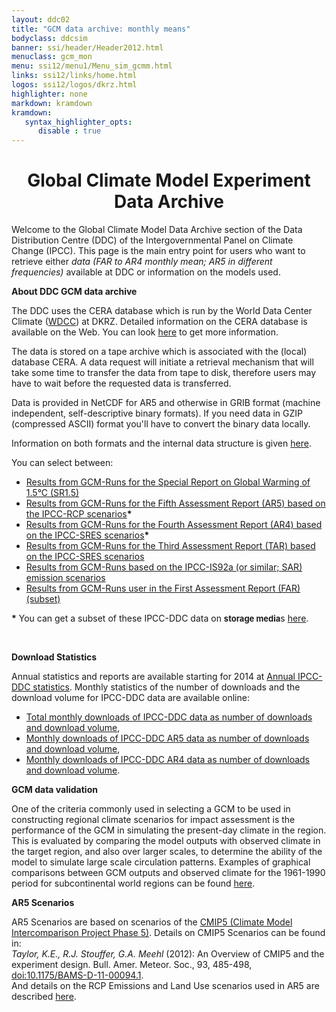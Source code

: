 ```yaml
---
layout: ddc02
title: "GCM data archive: monthly means"
bodyclass: ddcsim
banner: ssi/header/Header2012.html
menuclass: gcm_mon
menu: ssi12/menu1/Menu_sim_gcmm.html
links: ssi12/links/home.html
logos: ssi12/logos/dkrz.html
highlighter: none
markdown: kramdown
kramdown:
   syntax_highlighter_opts:
      disable : true
---
```


<div id="pagetitle-ln">
<h1 align="center">Global Climate Model Experiment Data Archive</h1>
</div>
<p>Welcome to the Global Climate Model Data Archive section of the Data Distribution Centre (DDC) of the 
Intergovernmental Panel on Climate Change (IPCC). This page is the main entry point for users who 
want to retrieve either <em>data (FAR to AR4 monthly mean; AR5 in different frequencies)</em> available at DDC or information on the models used.</p>

<p></p>

<p><b>About DDC GCM data archive</b></p>
<p>The DDC uses the CERA database which is run by the World Data Center Climate (<a href="http://www.wdc-climate.de" title="WDC Climate">WDCC</a>) at DKRZ. Detailed 
information on the CERA database is available on the Web. You can look <a href="http://ceramodel.wdc-climate.de/">
here</a> to get more information. </p>

<p>The data is stored on a tape archive which is associated with the (local) database CERA. A data 
request will initiate a retrieval mechanism that will take some time to transfer the data from 
tape to disk, therefore users may have to wait before the requested data is transferred.</p>

<p>Data is provided in NetCDF for AR5 and otherwise in GRIB format (machine independent, self-descriptive binary formats). If you need data in GZIP (compressed ASCII) 
format you'll have to convert the binary data locally.</p>

<p>Information on both formats and the internal data structure is given 
                   <a href="INFO/formats.html" title="Information on NetCDF and GRIB">here</a>.
<!--                   <a href="/gcm/misc/GRIBGZIP.html" title="Information on GRIB and GZIP">here</a>. -->
<!-- MS to be replaced:                    <a href="/sim/gcm_monthly/INFO/formats.html" title="Information on NetCDF and GRIB">here</a>. -->
</p>


<p>You can select between: </p>
<ul>
                   <li><a href="SR15/index.html">Results from GCM-Runs for the Special Report on Global Warming of 1.5°C (SR1.5)</a></li>
                   <li><a href="AR5/index.html">Results from GCM-Runs for the Fifth Assessment Report (AR5) based on the IPCC-RCP scenarios</a><b>*</b></li>
                        <li><a href="SRES_AR4/index.html">Results from GCM-Runs for the Fourth Assessment Report (AR4) based on the IPCC-SRES scenarios</a><b>*</b></li>
                        <li><a href="SRES_TAR/index.html">Results from GCM-Runs for the Third Assessment Report (TAR) based on the IPCC-SRES scenarios</a></li>
	                <li><a href="IS92A_SAR/index.html">Results from GCM-Runs based on the IPCC-IS92a (or similar; SAR) emission scenarios</a></li> 
                       <li><a href="IPCC_FAR/index.html">Results from GCM-Runs user in the First Assessment Report (FAR) (subset) </a></li>
</ul>
<p><b>*</b> You can get a subset of these IPCC-DDC data on <font size="2"><b>storage media</b></font>s 
                          <a href="INFO/dvd_data.html">here</a>.</p>

<p>&nbsp;</p>
<p><b>Download Statistics</b></p>                
<p>Annual statistics and reports are available starting for 2014 at <a target="_blank" href="http://www.dkrz.de/daten-en/wdcc/projects_cooperations/ipcc-data/ipcc-ddc-statistics" title="Annual IPCC-DDC statistics">Annual IPCC-DDC statistics</a>. Monthly statistics of the number of downloads and the download volume for IPCC-DDC data are available online:</p>
<ul>
<li><a target="_blank" href="https://cera-www.dkrz.de/WDCC/ui/cerasearch/statistics?type=downloads_by_domain&domain=IPCC-DDC" title="IPCC-DDC download statistics">Total monthly downloads of IPCC-DDC data as number of downloads and download volume</a>,</li>
<li><a target="_blank" href="https://cera-www.dkrz.de/WDCC/ui/cerasearch/statistics?type=downloads_by_domain&domain=IPCC-DDC_AR5" title="IPCC-DDC AR5 download statistics">Monthly downloads of IPCC-DDC AR5 data as number of downloads and download volume</a>,</li>
<li><a target="_blank" href="https://cera-www.dkrz.de/WDCC/ui/cerasearch/statistics?type=downloads_by_domain&domain=IPCC-DDC_AR4" title="IPCC-DDC AR4 download statistics">Monthly downloads of IPCC-DDC AR4 data as number of downloads and download volume</a>.</li>
</ul>

         
<p><b>GCM data validation</b></p>
<p>One of the criteria commonly used in selecting a GCM to be used in constructing regional climate 
scenarios for impact assessment is the performance of the GCM in simulating the present-day 
climate in the region. This is evaluated by comparing the model outputs with observed climate in 
the target region, and also over larger scales, to determine the ability of the model to simulate 
    large scale circulation patterns. Examples of graphical comparisons between GCM outputs and 
observed climate for the 1961-1990 period for subcontinental world regions can be found 
<a target="_blank" href="/syn/tar_scatter/">here</a>.
</p>

<p><b>AR5 Scenarios</b></p>
<p>AR5 Scenarios are based on scenarios of the <a href="http://cmip-pcmdi.llnl.gov/cmip5/" target="_blank">CMIP5 (Climate Model Intercomparison Project Phase 5)</a>. Details on CMIP5 Scenarios can be found in:<br />
<em>Taylor, K.E., R.J. Stouffer, G.A. Meehl</em> (2012): An Overview of CMIP5 and the experiment design. Bull. Amer. Meteor. Soc., 93, 485-498, <a href="http://dx.doi.org/10.1175/BAMS-D-11-00094.1" target="_blank">doi:10.1175/BAMS-D-11-00094.1</a>.<br />
And details on the RCP Emissions and Land Use scenarios used in AR5 are described <a href="http://sedac.ipcc-data.org/ddc/ar5_scenario_process/RCPs.html" target="_blank">here</a>.</p>

<!--		<p><b>Variables requested for the Fifth IPCC-Assesemt Report</b></p>
		<p>
		The 14th meeting of the Task Group on Data and Scenario Support for Impact and Climate Analysis 
		(<a href="http://www.ipcc.ch/activities/activities.shtml#tabs-4">TGICA</a>)
		(26.2 - 28.2 2008 in St. Augustin/ Trinidad and Tobago) has approved a list of  
		(proposed) required variables for the next climate model experiments (Fifth IPCC-Assessment Report). <br/>
		A summary can be found &nbsp;<a href="/docs/tgica14/DOC14_AR5vars.pdf">here</a>.
		</p>	
-->
<!-- end of center column -->
